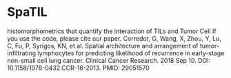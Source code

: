 # SpaTIL
histomorphometrics that quantify the interaction of TILs and Tumor Cell
If you use the code, please cite our paper.
Corredor, G, Wang, X, Zhou, Y, Lu, C, Fu, P, Syrigos, KN, et al. Spatial architecture and arrangement of tumor-infiltrating lymphocytes for predicting likelihood of recurrence in early-stage non-small cell lung cancer. Clinical Cancer Research. 2018 Sep 10. DOI: 10.1158/1078-0432.CCR-18-2013. PMID: 29051570
